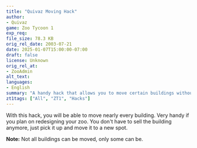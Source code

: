 ```yaml
---
title: "Quivaz Moving Hack"
author: 
- Quivaz
game: Zoo Tycoon 1
exp_req:
file_size: 78.3 KB
orig_rel_date: 2003-07-21
date: 2025-01-07T15:00:00-07:00
draft: false
license: Unknown
orig_rel_at: 
- ZooAdmin
alt_text: 
languages:
- English
summary: "A handy hack that allows you to move certain buildings without needing to sell them, making zoo redesigns easier."
zt1tags: ["All", "ZT1", "Hacks"]
---
```


With this hack, you will be able to move nearly every building. Very handy if you plan on redesigning your zoo. You don't have to sell the building anymore, just pick it up and move it to a new spot.

**Note:** Not all buildings can be moved, only some can be.
